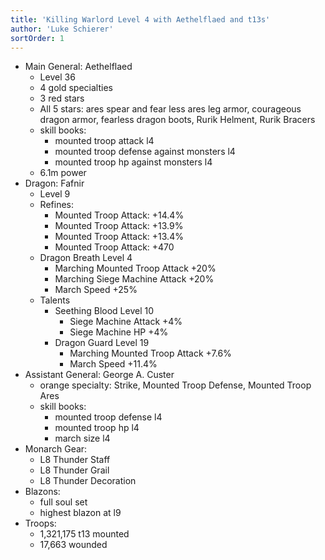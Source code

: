 ```yaml
---
title: 'Killing Warlord Level 4 with Aethelflaed and t13s'
author: 'Luke Schierer'
sortOrder: 1
---
```


- Main General: Aethelflaed
  - Level 36
  - 4 gold specialties
  - 3 red stars
  - All 5 stars: ares spear and fear less ares leg armor, courageous dragon armor, fearless dragon boots, Rurik Helment, Rurik Bracers
  - skill books:
    - mounted troop attack l4
    - mounted troop defense against monsters l4
    - mounted troop hp against monsters l4
  - 6.1m power
- Dragon: Fafnir
  - Level 9
  - Refines:
    - Mounted Troop Attack: +14.4%
    - Mounted Troop Attack: +13.9%
    - Mounted Troop Attack: +13.4%
    - Mounted Troop Attack: +470
  - Dragon Breath Level 4
    - Marching Mounted Troop Attack +20%
    - Marching Siege Machine Attack +20%
    - March Speed +25%
  - Talents
    - Seething Blood Level 10
      - Siege Machine Attack +4%
      - Siege Machine HP +4%
    - Dragon Guard Level 19
      - Marching Mounted Troop Attack +7.6%
      - March Speed +11.4%
- Assistant General: George A. Custer
  - orange specialty: Strike, Mounted Troop Defense, Mounted Troop Ares
  - skill books:
    - mounted troop defense l4
    - mounted troop hp l4
    - march size l4
- Monarch Gear:
  - L8 Thunder Staff
  - L8 Thunder Grail
  - L8 Thunder Decoration
- Blazons:
  - full soul set
  - highest blazon at l9
- Troops:
  - 1,321,175 t13 mounted
  - 17,663 wounded
